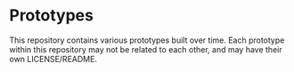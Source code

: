 # Prototypes

This repository contains various prototypes built over time. 
Each prototype within this repository may not be related to each other, and may have their own LICENSE/README.
